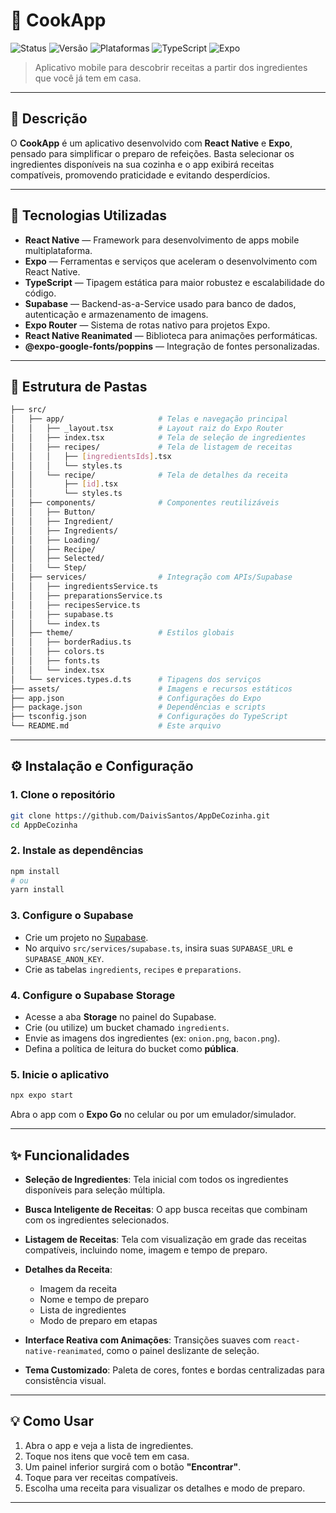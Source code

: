 # 🍲 CookApp

![Status](https://img.shields.io/badge/status-em%20desenvolvimento-yellow)
![Versão](https://img.shields.io/badge/versão-0.1.0-blue)
![Plataformas](https://img.shields.io/badge/plataformas-iOS%20%7C%20Android-green)
![TypeScript](https://img.shields.io/badge/language-TypeScript-3178c6)
![Expo](https://img.shields.io/badge/framework-Expo-lightgrey)

> Aplicativo mobile para descobrir receitas a partir dos ingredientes que você já tem em casa.

---

## 📝 Descrição

O **CookApp** é um aplicativo desenvolvido com **React Native** e **Expo**, pensado para simplificar o preparo de refeições. Basta selecionar os ingredientes disponíveis na sua cozinha e o app exibirá receitas compatíveis, promovendo praticidade e evitando desperdícios.

---

## 🚀 Tecnologias Utilizadas

- **React Native** — Framework para desenvolvimento de apps mobile multiplataforma.
- **Expo** — Ferramentas e serviços que aceleram o desenvolvimento com React Native.
- **TypeScript** — Tipagem estática para maior robustez e escalabilidade do código.
- **Supabase** — Backend-as-a-Service usado para banco de dados, autenticação e armazenamento de imagens.
- **Expo Router** — Sistema de rotas nativo para projetos Expo.
- **React Native Reanimated** — Biblioteca para animações performáticas.
- **@expo-google-fonts/poppins** — Integração de fontes personalizadas.

---

## 📁 Estrutura de Pastas

```bash
├── src/
│   ├── app/                     # Telas e navegação principal
│   │   ├── _layout.tsx          # Layout raiz do Expo Router
│   │   ├── index.tsx            # Tela de seleção de ingredientes
│   │   ├── recipes/             # Tela de listagem de receitas
│   │   │   ├── [ingredientsIds].tsx
│   │   │   └── styles.ts
│   │   └── recipe/              # Tela de detalhes da receita
│   │       ├── [id].tsx
│   │       └── styles.ts
│   ├── components/              # Componentes reutilizáveis
│   │   ├── Button/
│   │   ├── Ingredient/
│   │   ├── Ingredients/
│   │   ├── Loading/
│   │   ├── Recipe/
│   │   ├── Selected/
│   │   └── Step/
│   ├── services/                # Integração com APIs/Supabase
│   │   ├── ingredientsService.ts
│   │   ├── preparationsService.ts
│   │   ├── recipesService.ts
│   │   ├── supabase.ts
│   │   └── index.ts
│   ├── theme/                   # Estilos globais
│   │   ├── borderRadius.ts
│   │   ├── colors.ts
│   │   ├── fonts.ts
│   │   └── index.tsx
│   └── services.types.d.ts      # Tipagens dos serviços
├── assets/                      # Imagens e recursos estáticos
├── app.json                     # Configurações do Expo
├── package.json                 # Dependências e scripts
├── tsconfig.json                # Configurações do TypeScript
└── README.md                    # Este arquivo
```

---

## ⚙️ Instalação e Configuração

### 1. Clone o repositório

```bash
git clone https://github.com/DaivisSantos/AppDeCozinha.git
cd AppDeCozinha
```

### 2. Instale as dependências

```bash
npm install
# ou
yarn install
```

### 3. Configure o Supabase

- Crie um projeto no [Supabase](https://supabase.com).
- No arquivo `src/services/supabase.ts`, insira suas `SUPABASE_URL` e `SUPABASE_ANON_KEY`.
- Crie as tabelas `ingredients`, `recipes` e `preparations`.

### 4. Configure o Supabase Storage

- Acesse a aba **Storage** no painel do Supabase.
- Crie (ou utilize) um bucket chamado `ingredients`.
- Envie as imagens dos ingredientes (ex: `onion.png`, `bacon.png`).
- Defina a política de leitura do bucket como **pública**.

### 5. Inicie o aplicativo

```bash
npx expo start
```

Abra o app com o **Expo Go** no celular ou por um emulador/simulador.

---

## ✨ Funcionalidades

- **Seleção de Ingredientes**: Tela inicial com todos os ingredientes disponíveis para seleção múltipla.
- **Busca Inteligente de Receitas**: O app busca receitas que combinam com os ingredientes selecionados.
- **Listagem de Receitas**: Tela com visualização em grade das receitas compatíveis, incluindo nome, imagem e tempo de preparo.
- **Detalhes da Receita**:

  - Imagem da receita
  - Nome e tempo de preparo
  - Lista de ingredientes
  - Modo de preparo em etapas

- **Interface Reativa com Animações**: Transições suaves com `react-native-reanimated`, como o painel deslizante de seleção.
- **Tema Customizado**: Paleta de cores, fontes e bordas centralizadas para consistência visual.

---

## 💡 Como Usar

1. Abra o app e veja a lista de ingredientes.
2. Toque nos itens que você tem em casa.
3. Um painel inferior surgirá com o botão **"Encontrar"**.
4. Toque para ver receitas compatíveis.
5. Escolha uma receita para visualizar os detalhes e modo de preparo.

---
